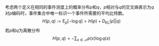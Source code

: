 考虑两个定义在相同的事件测度上的概率分布$p$和$q$，$p$相对与$q$的交叉熵表示为$q$对$p$编码时，事件集合中唯一标识一个事件所需要的平均比特数。
$$
H(p, q) := \mathrm{E}_p[-\log q] = H(p) + D_{\mathrm{KL}}(p||q)
$$
若$p$和$q$为离散分布
$$
H(p, q) = -\sum_{x\in \mathcal{X}}p(x)\log q(x)
$$